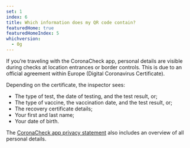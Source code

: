 ```yaml
---
set: 1
index: 6
title: Which information does my QR code contain?
featuredHome: true
featuredHomeIndex: 5
whichversion:
  - 0g
---
```

If you’re traveling with the CoronaCheck app, personal details are visible during checks at location entrances or border controls. This is due to an official agreement within Europe (Digital Coronavirus Certificate). 

Depending on the certificate, the inspector sees:

- The type of test, the date of testing, and the test result, or;
- The type of vaccine, the vaccination date, and the test result, or;
- The recovery certificate details;
- Your first and last name;
- Your date of birth.

The [CoronaCheck app privacy statement](/en/privacy) also includes an overview of all personal details.

